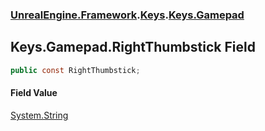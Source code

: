 ### [UnrealEngine.Framework](./UnrealEngine-Framework.md 'UnrealEngine.Framework').[Keys](./Keys.md 'UnrealEngine.Framework.Keys').[Keys.Gamepad](./Keys-Gamepad.md 'UnrealEngine.Framework.Keys.Gamepad')
## Keys.Gamepad.RightThumbstick Field
  
```csharp
public const RightThumbstick;
```
#### Field Value
[System.String](https://docs.microsoft.com/en-us/dotnet/api/System.String 'System.String')  
